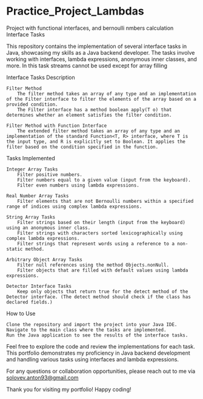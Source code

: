 # Practice_Project_Lambdas
Project with functional interfaces, and bernoulli nmbers calculation
 Interface Tasks

This repository contains the implementation of several interface tasks in Java, showcasing my skills as a Java backend developer. The tasks involve working with interfaces, lambda expressions, anonymous inner classes, and more.
In this task streams cannot be used except for array filling

Interface Tasks Description

    Filter Method
        The filter method takes an array of any type and an implementation of the Filter interface to filter the elements of the array based on a provided condition.
        The Filter interface has a method boolean apply(T o) that determines whether an element satisfies the filter condition.

    Filter Method with Function Interface
        The extended filter method takes an array of any type and an implementation of the standard Function<T, R> interface, where T is the input type, and R is explicitly set to Boolean. It applies the filter based on the condition specified in the function.

Tasks Implemented

    Integer Array Tasks
        Filter positive numbers.
        Filter numbers equal to a given value (input from the keyboard).
        Filter even numbers using lambda expressions.

    Real Number Array Tasks
        Filter elements that are not Bernoulli numbers within a specified range of indices using complex lambda expressions.

    String Array Tasks
        Filter strings based on their length (input from the keyboard) using an anonymous inner class.
        Filter strings with characters sorted lexicographically using complex lambda expressions.
        Filter strings that represent words using a reference to a non-static method.

    Arbitrary Object Array Tasks
        Filter null references using the method Objects.nonNull.
        Filter objects that are filled with default values using lambda expressions.

    Detector Interface Tasks
        Keep only objects that return true for the detect method of the Detector interface. (The detect method should check if the class has declared fields.)

How to Use

    Clone the repository and import the project into your Java IDE.
    Navigate to the main class where the tasks are implemented.
    Run the Java application to see the results of the interface tasks.

Feel free to explore the code and review the implementations for each task. This portfolio demonstrates my proficiency in Java backend development and handling various tasks using interfaces and lambda expressions.

For any questions or collaboration opportunities, please reach out to me via solovev.anton93@gmail.com

Thank you for visiting my portfolio! Happy coding!
